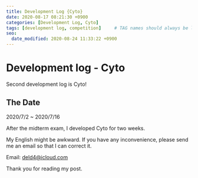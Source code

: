 ```yaml
---
title: Development Log {Cyto}
date: 2020-08-17 08:21:30 +0900
categories: [Development Log, Cyto]
tags: [development log, competition]     # TAG names should always be lowercase
seo:
  date_modified: 2020-08-24 11:33:22 +0900
---
```


# Development log - Cyto

Second development log is Cyto!

## The Date

2020/7/2 ~ 2020/7/16

After the midterm exam, I developed Cyto for two weeks.

My English might be awkward. If you have any inconvenience, please send me an email so that I can correct it.

Email: deld4@icloud.com

Thank you for reading my post.